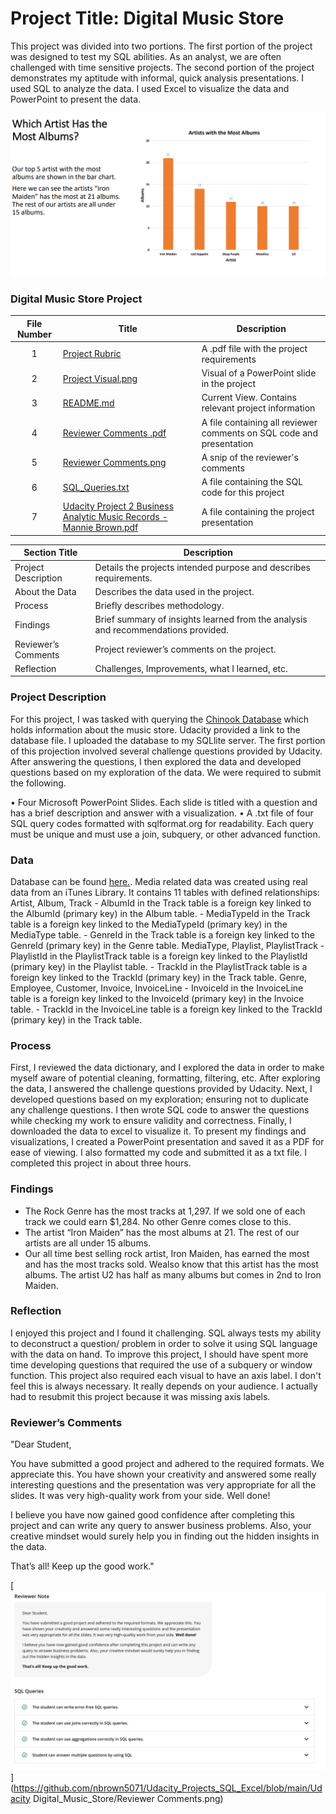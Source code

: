 ﻿# Project Title: Digital Music Store

This project was divided into two portions. The first portion of the project was designed to test my SQL abilities. As an analyst, we are often challenged with time sensitive projects. The second portion of the project demonstrates my aptitude with informal, quick analysis presentations. I used SQL to analyze the data. I used Excel to visualize the data and PowerPoint to present the data. 

[<img src="https://github.com/nbrown5071/Udacity_Projects_SQL_Excel/blob/main/Udacity%20Digital_Music_Store/Project%20Visual.png" alt="Udacity Digital Music Store">](https://github.com/nbrown5071/Udacity_Projects_SQL_Excel/blob/main/Udacity%20Digital_Music_Store/Project%20Visual.png)



### Digital Music Store Project
| File Number | Title | Description |
| :-----------: | ----------- |----------- |
| 1 | [Project Rubric](https://github.com/nbrown5071/Udacity_Projects_SQL_Excel/blob/main/Udacity%20Digital_Music_Store/Project%20Rubric.pdf) | A .pdf file with the project requirements | 
| 2 | [Project Visual.png](https://github.com/nbrown5071/Udacity_Projects_SQL_Excel/blob/main/Udacity%20Digital_Music_Store/Project%20Visual.png) | Visual of a PowerPoint slide in the project |
| 3 | [README.md](https://github.com/nbrown5071/Udacity_Projects_SQL_Excel/blob/main/Udacity%20Digital_Music_Store/README.md) | Current View. Contains relevant project information |
| 4 | [Reviewer Comments .pdf](https://github.com/nbrown5071/Udacity_Projects_SQL_Excel/blob/main/Udacity%20Digital_Music_Store/Reviewer%20Comments%20.pdf) | A file containing all reviewer comments on SQL code and presentation |
| 5 | [Reviewer Comments.png](https://github.com/nbrown5071/Udacity_Projects_SQL_Excel/blob/main/Udacity%20Digital_Music_Store/Reviewer%20Comments.png) | A snip of the reviewer's comments |
| 6 | [SQL_Queries.txt](https://github.com/nbrown5071/Udacity_Projects_SQL_Excel/blob/main/Udacity%20Digital_Music_Store/SQL_Queries.txt) | A file containing the SQL code for this project |
| 7 | [Udacity Project 2 Business Analytic Music Records - Mannie Brown.pdf](https://github.com/nbrown5071/Udacity_Projects_SQL_Excel/blob/main/Udacity%20Digital_Music_Store/Udacity%20Project%202%20Business%20Analytic%20Music%20Records%20-%20Mannie%20Brown.pdf) | A file containing the project presentation |



| Section Title | Description |
| ----------- |----------- |
| Project Description | Details the projects intended purpose and describes requirements. |
| About the Data | Describes the data used in the project. |
| Process | Briefly describes methodology. |
| Findings | Brief summary of insights learned from the analysis and recommendations provided. |
| Reviewer’s Comments | Project reviewer’s comments on the project. |
| Reflection | Challenges, Improvements, what I learned, etc. | 

### Project Description 
For this project, I was tasked with querying the [Chinook Database](https://github.com/lerocha/chinook-database) which holds information about the music store. Udacity provided a link to the database file. I uploaded the database to my SQLlite server. The first portion of this projection involved several challenge questions provided by Udacity. After answering the questions, I then explored the data and developed questions based on my exploration of the data. We were required to submit the following. 

•	Four Microsoft PowerPoint Slides. Each slide is titled with a question and has a brief description and answer with a visualization. 
•	A .txt file of four SQL query codes formatted with sqlformat.org for readability. Each query must be unique and must use a join, subquery, or other advanced function. 


### Data
Database can be found <a href='https://github.com/lerocha/chinook-database'><u>here</u>.</a>. Media related data was created using real data from an iTunes Library. 
It contains 11 tables with defined relationships:
Artist, Album, Track
                     - AlbumId in the Track table is a foreign key linked to the AlbumId (primary key) in the Album table.
                     - MediaTypeId in the Track table is a foreign key linked to the MediaTypeId (primary key) in the MediaType table.
                     - GenreId in the Track table is a foreign key linked to the GenreId (primary key) in the Genre table. 
MediaType, Playlist, PlaylistTrack
                     - PlaylistId in the PlaylistTrack table is a foreign key linked to the PlaylistId (primary key) in the Playlist table.
                     - TrackId in the PlaylistTrack table is a foreign key linked to the TrackId (primary key) in the Track table.
Genre, Employee, Customer, Invoice, InvoiceLine
                    - InvoiceId in the InvoiceLine table is a foreign key linked to the InvoiceId (primary key) in the Invoice table.
                    - TrackId in the InvoiceLine table is a foreign key linked to the TrackId (primary key) in the Track table.

### Process
First, I reviewed the data dictionary, and I explored the data in order to make myself aware of potential cleaning, formatting, filtering, etc. After exploring the data, I answered the challenge questions provided by Udacity. Next, I developed questions based on my exploration; ensuring not to duplicate any challenge questions. I then wrote SQL code to answer the questions while checking my work to ensure validity and correctness. Finally, I downloaded the data to excel to visualize it. To present my findings and visualizations, I created a PowerPoint presentation and saved it as a PDF for ease of viewing. I also formatted my code and submitted it as a txt file. I completed this project in about three hours. 

### Findings
- The Rock Genre has the most tracks at 1,297. If we sold one of each track we could earn $1,284. No other Genre comes close to this. 
- The artist “Iron Maiden” has the most albums at 21. The rest of our artists are all under 15 albums.
- Our all time best selling rock artist, Iron Maiden, has earned the most and has the most tracks sold. Wealso know that this artist has the most albums. The artist U2 has half as many albums but comes in 2nd to Iron Maiden.

### Reflection
I enjoyed this project and I found it challenging. SQL always tests my ability to deconstruct a question/ problem in order to solve it using SQL language with the data on hand. To improve this project, I should have spent more time developing questions that required the use of a subquery or window function. This project also required each visual to have an axis label. I don't feel this is always necessary. It really depends on your audience. I actually had to resubmit this project because it was missing axis labels.

### Reviewer’s Comments
"Dear Student,

You have submitted a good project and adhered to the required formats. We appreciate this. You have shown your creativity and answered some really interesting questions and the presentation was very appropriate for all the slides. It was very high-quality work from your side. Well done!

I believe you have now gained good confidence after completing this project and can write any query to answer business problems. Also, your creative mindset would surely help you in finding out the hidden insights in the data.

That’s all! Keep up the good work."


[<img src="https://github.com/nbrown5071/Udacity_Projects_SQL_Excel/blob/main/Udacity Digital_Music_Store/Reviewer Comments.png">](https://github.com/nbrown5071/Udacity_Projects_SQL_Excel/blob/main/Udacity Digital_Music_Store/Reviewer Comments.png)
